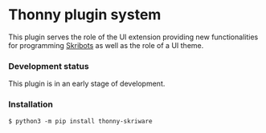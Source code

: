 # Thonny plugin system

This plugin serves the role of the UI extension providing new functionalities
for programming [Skribots](https://skriware.com/robots/skribots)
as well as the role of a UI theme.

### Development status

This plugin is in an early stage of development.

### Installation

    $ python3 -m pip install thonny-skriware
